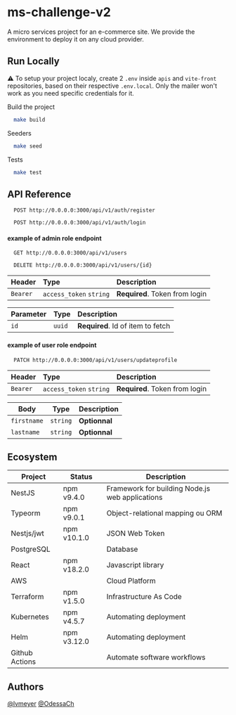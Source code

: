 # ms-challenge-v2

A micro services project for an e-commerce site.
We provide the environment to deploy it on any cloud provider.

## Run Locally

⚠️ To setup your project localy, create 2 `.env` inside `apis` and `vite-front` repositories, based on their respective `.env.local`. Only the mailer won't work as you need specific credentials for it.

Build the project

```bash
  make build
```

Seeders

```bash
  make seed
```

Tests

```bash
  make test
```

## API Reference

```
  POST http://0.0.0.0:3000/api/v1/auth/register
```

```
  POST http://0.0.0.0:3000/api/v1/auth/login
```

#### example of admin role endpoint

```
  GET http://0.0.0.0:3000/api/v1/users
```

```
  DELETE http://0.0.0.0:3000/api/v1/users/{id}
```

| Header   | Type                    | Description                    |
| :------- | :---------------------- | :----------------------------- |
| `Bearer` | `access_token` `string` | **Required**. Token from login |

| Parameter | Type   | Description                       |
| :-------- | :----- | :-------------------------------- |
| `id`      | `uuid` | **Required**. Id of item to fetch |

#### example of user role endpoint

```
  PATCH http://0.0.0.0:3000/api/v1/users/updateprofile
```

| Header   | Type                    | Description                    |
| :------- | :---------------------- | :----------------------------- |
| `Bearer` | `access_token` `string` | **Required**. Token from login |

| Body        | Type     | Description   |
| ----------- | -------- | ------------- |
| `firstname` | `string` | **Optionnal** |
| `lastname`  | `string` | **Optionnal** |

## Ecosystem

| Project        | Status      | Description                                     |
| -------------- | ----------- | ----------------------------------------------- |
| NestJS         | npm v9.4.0  | Framework for building Node.js web applications |
| Typeorm        | npm v9.0.1  | Object-relational mapping ou ORM                |
| Nestjs/jwt     | npm v10.1.0 | JSON Web Token                                  |
| PostgreSQL     |             | Database                                        |
| React          | npm v18.2.0 | Javascript library                              |
| AWS            |             | Cloud Platform                                  |
| Terraform      | npm v1.5.0  | Infrastructure As Code                          |
| Kubernetes     | npm v4.5.7  | Automating deployment                           |
| Helm           | npm v3.12.0 | Automating deployment                           |
| Github Actions |             | Automate software workflows                     |

## Authors

[@lvmeyer](https://www.github.com/lvmeyer)
[@OdessaCh](https://github.com/OdessaCh)
